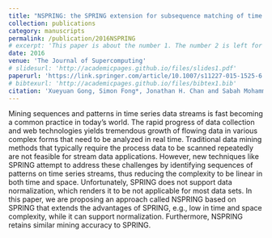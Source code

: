 ```yaml
---
title: "NSPRING: the SPRING extension for subsequence matching of time series supporting normalization"
collection: publications
category: manuscripts
permalink: /publication/2016NSPRING
# excerpt: 'This paper is about the number 1. The number 2 is left for future work.'
date: 2016
venue: 'The Journal of Supercomputing'
# slidesurl: 'http://academicpages.github.io/files/slides1.pdf'
paperurl: 'https://link.springer.com/article/10.1007/s11227-015-1525-6'
# bibtexurl: 'http://academicpages.github.io/files/bibtex1.bib'
citation: 'Xueyuan Gong, Simon Fong*, Jonathan H. Chan and Sabah Mohammed, "NSPRING: the SPRING extension for subsequence matching of time series supporting normalization," the Journal of Supercomputing, 2016, 72: 3801-3825.'
---
```


Mining sequences and patterns in time series data streams is fast becoming a common practice in today’s world. The rapid progress of data collection and web technologies yields tremendous growth of flowing data in various complex forms that need to be analyzed in real time. Traditional data mining methods that typically require the process data to be scanned repeatedly are not feasible for stream data applications. However, new techniques like SPRING attempt to address these challenges by identifying sequences of patterns on time series streams, thus reducing the complexity to be linear in both time and space. Unfortunately, SPRING does not support data normalization, which renders it to be not applicable for most data sets. In this paper, we are proposing an approach called NSPRING based on SPRING that extends the advantages of SPRING, e.g., low in time and space complexity, while it can support normalization. Furthermore, NSPRING retains similar mining accuracy to SPRING.

